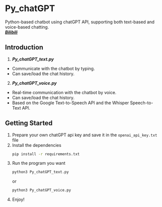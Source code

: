 # Py_chatGPT
Python-based chatbot using chatGPT API, supporting both text-based and voice-based chatting.   
[***Bilibili***](https://www.bilibili.com/video/BV1ag4y1E7jc/?share_source=copy_web&vd_source=52c5fec8348a24e00d38c36bc12b5a7d)

## Introduction
1. ***Py_chatGPT_text.py***
* Communicate with the chatbot by typing.
* Can save/load the chat history.

2. ***Py_chatGPT_voice.py***
* Real-time communication with the chatbot by voice.
* Can save/load the chat history.
* Based on the Google Text-to-Speech API and the Whisper Speech-to-Text API.

## Getting Started
1. Prepare your own chatGPT api key and save it in the `openai_api_key.txt` file
2. Install the dependencies
    ```bash
    pip install -r requirements.txt
    ```
3. Run the program you want
    ```bash
    python3 Py_chatGPT_text.py
    ``` 
    or
    ```bash
    python3 Py_chatGPT_voice.py
    ```
4. Enjoy!
